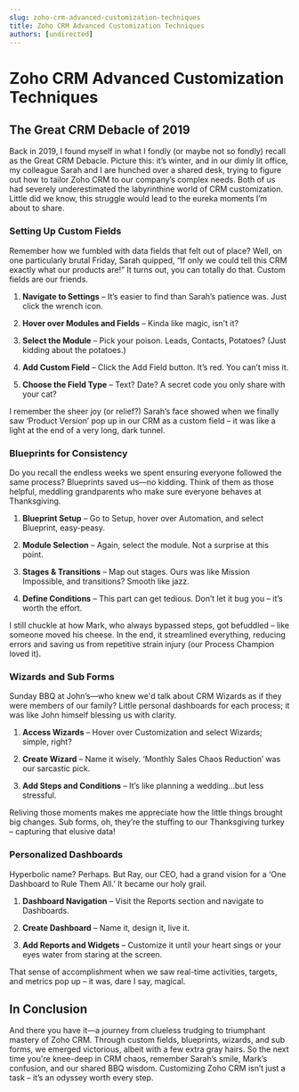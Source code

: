 ```yaml
---
slug: zoho-crm-advanced-customization-techniques
title: Zoho CRM Advanced Customization Techniques
authors: [undirected]
---
```


# Zoho CRM Advanced Customization Techniques

## The Great CRM Debacle of 2019

Back in 2019, I found myself in what I fondly (or maybe not so fondly) recall as the Great CRM Debacle. Picture this: it’s winter, and in our dimly lit office, my colleague Sarah and I are hunched over a shared desk, trying to figure out how to tailor Zoho CRM to our company’s complex needs. Both of us had severely underestimated the labyrinthine world of CRM customization. Little did we know, this struggle would lead to the eureka moments I’m about to share.

### Setting Up Custom Fields

Remember how we fumbled with data fields that felt out of place? Well, on one particularly brutal Friday, Sarah quipped, “If only we could tell this CRM exactly what our products are!” It turns out, you can totally do that. Custom fields are our friends.

1. **Navigate to Settings** – It’s easier to find than Sarah’s patience was. Just click the wrench icon.

2. **Hover over Modules and Fields** – Kinda like magic, isn't it?

3. **Select the Module** – Pick your poison. Leads, Contacts, Potatoes? (Just kidding about the potatoes.)

4. **Add Custom Field** – Click the Add Field button. It’s red. You can’t miss it.

5. **Choose the Field Type** – Text? Date? A secret code you only share with your cat? 

I remember the sheer joy (or relief?) Sarah’s face showed when we finally saw ‘Product Version’ pop up in our CRM as a custom field – it was like a light at the end of a very long, dark tunnel.

### Blueprints for Consistency

Do you recall the endless weeks we spent ensuring everyone followed the same process? Blueprints saved us—no kidding. Think of them as those helpful, meddling grandparents who make sure everyone behaves at Thanksgiving.

1. **Blueprint Setup** – Go to Setup, hover over Automation, and select Blueprint, easy-peasy.

2. **Module Selection** – Again, select the module. Not a surprise at this point.

3. **Stages & Transitions** – Map out stages. Ours was like Mission Impossible, and transitions? Smooth like jazz.

4. **Define Conditions** – This part can get tedious. Don’t let it bug you – it’s worth the effort.

I still chuckle at how Mark, who always bypassed steps, got befuddled – like someone moved his cheese. In the end, it streamlined everything, reducing errors and saving us from repetitive strain injury (our Process Champion loved it).

### Wizards and Sub Forms

Sunday BBQ at John’s—who knew we'd talk about CRM Wizards as if they were members of our family? Little personal dashboards for each process; it was like John himself blessing us with clarity.

1. **Access Wizards**  – Hover over Customization and select Wizards; simple, right?

2. **Create Wizard** – Name it wisely. ‘Monthly Sales Chaos Reduction’ was our sarcastic pick.

3. **Add Steps and Conditions** – It’s like planning a wedding…but less stressful.

Reliving those moments makes me appreciate how the little things brought big changes. Sub forms, oh, they’re the stuffing to our Thanksgiving turkey – capturing that elusive data!

### Personalized Dashboards 

Hyperbolic name? Perhaps. But Ray, our CEO, had a grand vision for a ‘One Dashboard to Rule Them All.’ It became our holy grail.

1. **Dashboard Navigation** – Visit the Reports section and navigate to Dashboards. 

2. **Create Dashboard** – Name it, design it, live it. 

3. **Add Reports and Widgets** – Customize it until your heart sings or your eyes water from staring at the screen.

That sense of accomplishment when we saw real-time activities, targets, and metrics pop up – it was, dare I say, magical. 

## In Conclusion

And there you have it—a journey from clueless trudging to triumphant mastery of Zoho CRM. Through custom fields, blueprints, wizards, and sub forms, we emerged victorious, albeit with a few extra gray hairs. So the next time you're knee-deep in CRM chaos, remember Sarah’s smile, Mark’s confusion, and our shared BBQ wisdom. Customizing Zoho CRM isn’t just a task – it’s an odyssey worth every step.